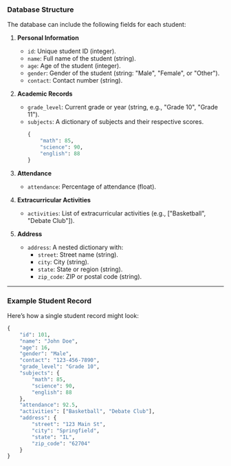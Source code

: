 ### **Database Structure**
The database can include the following fields for each student:

1. **Personal Information**
   - `id`: Unique student ID (integer).
   - `name`: Full name of the student (string).
   - `age`: Age of the student (integer).
   - `gender`: Gender of the student (string: "Male", "Female", or "Other").
   - `contact`: Contact number (string).

2. **Academic Records**
   - `grade_level`: Current grade or year (string, e.g., "Grade 10", "Grade 11").
   - `subjects`: A dictionary of subjects and their respective scores.
     ```python
     {
         "math": 85,
         "science": 90,
         "english": 88
     }
     ```

3. **Attendance**
   - `attendance`: Percentage of attendance (float).

4. **Extracurricular Activities**
   - `activities`: List of extracurricular activities (e.g., ["Basketball", "Debate Club"]).

5. **Address**
   - `address`: A nested dictionary with:
     - `street`: Street name (string).
     - `city`: City (string).
     - `state`: State or region (string).
     - `zip_code`: ZIP or postal code (string).

---

### **Example Student Record**
Here’s how a single student record might look:
```python
{
    "id": 101,
    "name": "John Doe",
    "age": 16,
    "gender": "Male",
    "contact": "123-456-7890",
    "grade_level": "Grade 10",
    "subjects": {
        "math": 85,
        "science": 90,
        "english": 88
    },
    "attendance": 92.5,
    "activities": ["Basketball", "Debate Club"],
    "address": {
        "street": "123 Main St",
        "city": "Springfield",
        "state": "IL",
        "zip_code": "62704"
    }
}
```

